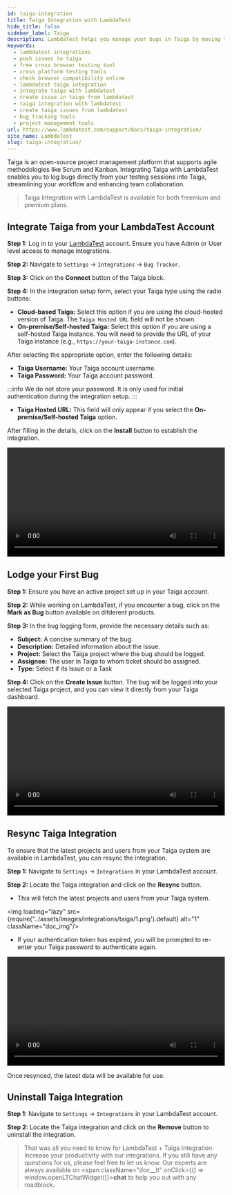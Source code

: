 ```yaml
---
id: taiga-integration
title: Taiga Integration with LambdaTest
hide_title: false
sidebar_label: Taiga
description: LambdaTest helps you manage your bugs in Taiga by moving them to your project in a single click. All the details you provide in LambdaTest like task list, assignee, title, and description would automatically be presented in the project on Taiga.
keywords:
  - lambdatest integrations
  - push issues to taiga
  - free cross browser testing tool
  - cross platform testing tools
  - check browser compatibility online
  - lambdatest taiga integration
  - integrate taiga with lambdatest
  - create issue in taiga from lambdatest
  - taiga integration with lambdatest
  - create taiga issues from lambdatest
  - bug tracking tools
  - project management tools
url: https://www.lambdatest.com/support/docs/taiga-integration/
site_name: LambdaTest
slug: taiga-integration/
---
```


<script type="application/ld+json"
      dangerouslySetInnerHTML={{ __html: JSON.stringify({
       "@context": "https://schema.org",
        "@type": "BreadcrumbList",
        "itemListElement": [{
          "@type": "ListItem",
          "position": 1,
          "name": "LambdaTest",
          "item": "https://www.lambdatest.com"
        },{
          "@type": "ListItem",
          "position": 2,
          "name": "Support",
          "item": "https://www.lambdatest.com/support/docs/"
        },{
          "@type": "ListItem",
          "position": 3,
          "name": "Taiga Integration",
          "item": "https://www.lambdatest.com/support/docs/taiga-integration/"
        }]
      })
    }}
></script>

Taiga is an open-source project management platform that supports agile methodologies like Scrum and Kanban. Integrating Taiga with LambdaTest enables you to log bugs directly from your testing sessions into Taiga, streamlining your workflow and enhancing team collaboration.

> Taiga Integration with LambdaTest is available for both freemium and premium plans.

## Integrate Taiga from your LambdaTest Account

**Step 1:** Log in to your [LambdaTest](https://www.lambdatest.com/) account. Ensure you have Admin or User level access to manage integrations.

**Step 2:** Navigate to `Settings` -> `Integrations` -> `Bug Tracker`.

**Step 3:** Click on the **Connect** button of the Taiga block.

**Step 4:** In the integration setup form, select your Taiga type using the radio buttons:

- **Cloud-based Taiga:** Select this option if you are using the cloud-hosted version of Taiga. The `Taiga Hosted URL` field will not be shown.
- **On-premise/Self-hosted Taiga:** Select this option if you are using a self-hosted Taiga instance. You will need to provide the URL of your Taiga instance (e.g., `https://your-taiga-instance.com`).

After selecting the appropriate option, enter the following details:

- **Taiga Username:** Your Taiga account username.
- **Taiga Password:** Your Taiga account password.

:::info
We do not store your password. It is only used for initial authentication during the integration setup.
:::

- **Taiga Hosted URL:** This field will only appear if you select the **On-premise/Self-hosted Taiga** option.

After filling in the details, click on the **Install** button to establish the integration.

<video class="right-side" width="100%" controls id="vid">
<source src={require('../assets/videos/integration/bug-tracking/taiga/install.mp4').default} type="video/mp4" />
</video>

## Lodge your First Bug

**Step 1:** Ensure you have an active project set up in your Taiga account.

**Step 2:** While working on LambdaTest, if you encounter a bug, click on the **Mark as Bug** button available on difderent products.

**Step 3:** In the bug logging form, provide the necessary details such as:

- **Subject:** A concise summary of the bug.
- **Description:** Detailed information about the issue.
- **Project:** Select the Taiga project where the bug should be logged.
- **Assignee:** The user in Taiga to whom ticket should be assigned.
- **Type:** Select if its Issue or a Task

**Step 4:** Click on the **Create Issue** button. The bug will be logged into your selected Taiga project, and you can view it directly from your Taiga dashboard.

<video class="right-side" width="100%" controls id="vid">
<source src={require('../assets/videos/integration/bug-tracking/taiga/issue-creation.mp4').default} type="video/mp4" />
</video>

## Resync Taiga Integration

To ensure that the latest projects and users from your Taiga system are available in LambdaTest, you can resync the integration.

**Step 1:** Navigate to `Settings` -> `Integrations` in your LambdaTest account.

**Step 2:** Locate the Taiga integration and click on the **Resync** button.

- This will fetch the latest projects and users from your Taiga system.

<img loading="lazy" src={require("../assets/images/integrations/taiga/1.png').default} alt="1" className="doc_img"/>

- If your authentication token has expired, you will be prompted to re-enter your Taiga password to authenticate again.
<video class="right-side" width="100%" controls id="vid">
<source src={require('../assets/videos/integration/bug-tracking/taiga/resync.mp4').default} type="video/mp4" />
</video>

Once resynced, the latest data will be available for use.

## Uninstall Taiga Integration

**Step 1:** Navigate to `Settings` -> `Integrations` in your LambdaTest account.

**Step 2:** Locate the Taiga integration and click on the **Remove** button  to uninstall the integration.

> That was all you need to know for LambdaTest + Taiga Integration. Increase your productivity with our integrations. If you still have any questions for us, please feel free to let us know. Our experts are always available on <span className="doc__lt" onClick={() => window.openLTChatWidget()}>**chat**</span> to help you out with any roadblock.
